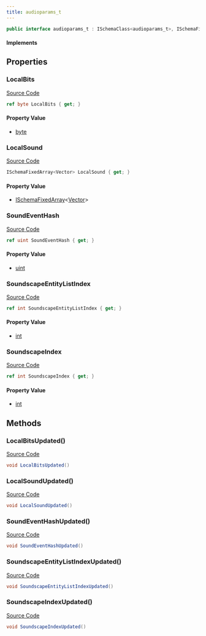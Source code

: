 ```yaml
---
title: audioparams_t
---
```


```csharp
public interface audioparams_t : ISchemaClass<audioparams_t>, ISchemaField, ISchemaClass, INativeHandle
```

#### Implements

## Properties

### LocalBits

[Source Code](https://github.com/swiftly-solution/swiftlys2/blob/main/managed/src/SwiftlyS2.Generated/Schemas/Interfaces/audioparams_t.cs#L21)

```csharp
ref byte LocalBits { get; }
```

#### Property Value

- [byte](https://learn.microsoft.com/dotnet/api/system.byte)

### LocalSound

[Source Code](https://github.com/swiftly-solution/swiftlys2/blob/main/managed/src/SwiftlyS2.Generated/Schemas/Interfaces/audioparams_t.cs#L17)

```csharp
ISchemaFixedArray<Vector> LocalSound { get; }
```

#### Property Value

- [ISchemaFixedArray](/docs/api/shared/schemas/ischemafixedarray-1)<[Vector](/docs/api/shared/natives/vector)>

### SoundEventHash

[Source Code](https://github.com/swiftly-solution/swiftlys2/blob/main/managed/src/SwiftlyS2.Generated/Schemas/Interfaces/audioparams_t.cs#L25)

```csharp
ref uint SoundEventHash { get; }
```

#### Property Value

- [uint](https://learn.microsoft.com/dotnet/api/system.uint32)

### SoundscapeEntityListIndex

[Source Code](https://github.com/swiftly-solution/swiftlys2/blob/main/managed/src/SwiftlyS2.Generated/Schemas/Interfaces/audioparams_t.cs#L23)

```csharp
ref int SoundscapeEntityListIndex { get; }
```

#### Property Value

- [int](https://learn.microsoft.com/dotnet/api/system.int32)

### SoundscapeIndex

[Source Code](https://github.com/swiftly-solution/swiftlys2/blob/main/managed/src/SwiftlyS2.Generated/Schemas/Interfaces/audioparams_t.cs#L19)

```csharp
ref int SoundscapeIndex { get; }
```

#### Property Value

- [int](https://learn.microsoft.com/dotnet/api/system.int32)

## Methods

### LocalBitsUpdated()

[Source Code](https://github.com/swiftly-solution/swiftlys2/blob/main/managed/src/SwiftlyS2.Generated/Schemas/Interfaces/audioparams_t.cs#L29)

```csharp
void LocalBitsUpdated()
```

### LocalSoundUpdated()

[Source Code](https://github.com/swiftly-solution/swiftlys2/blob/main/managed/src/SwiftlyS2.Generated/Schemas/Interfaces/audioparams_t.cs#L27)

```csharp
void LocalSoundUpdated()
```

### SoundEventHashUpdated()

[Source Code](https://github.com/swiftly-solution/swiftlys2/blob/main/managed/src/SwiftlyS2.Generated/Schemas/Interfaces/audioparams_t.cs#L31)

```csharp
void SoundEventHashUpdated()
```

### SoundscapeEntityListIndexUpdated()

[Source Code](https://github.com/swiftly-solution/swiftlys2/blob/main/managed/src/SwiftlyS2.Generated/Schemas/Interfaces/audioparams_t.cs#L30)

```csharp
void SoundscapeEntityListIndexUpdated()
```

### SoundscapeIndexUpdated()

[Source Code](https://github.com/swiftly-solution/swiftlys2/blob/main/managed/src/SwiftlyS2.Generated/Schemas/Interfaces/audioparams_t.cs#L28)

```csharp
void SoundscapeIndexUpdated()
```

